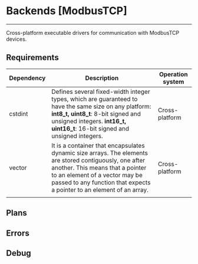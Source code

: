 # Backends [ModbusTCP]
----------------------------------------------------------------------------------------------
Cross-platform executable drivers for communication with ModbusTCP devices.
## Requirements
|Dependency|Description|Operation system|
|----------|-----------|----------------|
|cstdint   |Defines several fixed-width integer types, which are guaranteed to have the same size on any platform:	**int8_t, uint8_t**: 8-bit signed and unsigned integers. **int16_t, uint16_t**: 16-bit signed and unsigned integers.| Cross-platform|
|vector |It is a container that encapsulates dynamic size arrays. The elements are stored contiguously, one after another. This means that a pointer to an element of a vector may be passed to any function that expects a pointer to an element of an array.| Cross-platform |
||||

## Plans

## Errors

## Debug